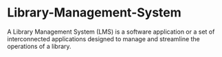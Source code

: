 # Library-Management-System
A Library Management System (LMS) is a software application or a set of interconnected applications designed to manage and streamline the operations of a library. 

